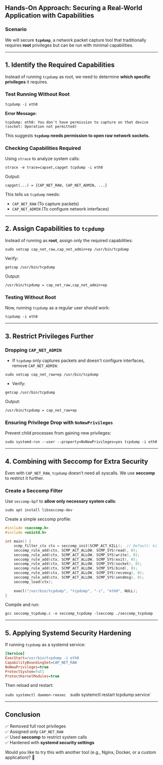 ## **Hands-On Approach: Securing a Real-World Application with Capabilities**

### **Scenario**

We will secure **`tcpdump`**, a network packet capture tool that traditionally requires **root** privileges but can be run with minimal capabilities.

---

## **1. Identify the Required Capabilities**

Instead of running `tcpdump` as root, we need to determine **which specific privileges** it requires.

### **Test Running Without Root**

`tcpdump -i eth0`

**Error Message:**


`tcpdump: eth0: You don't have permission to capture on that device (socket: Operation not permitted)`

This suggests **`tcpdump` needs permission to open raw network sockets.**

### **Checking Capabilities Required**

Using `strace` to analyze system calls:


`strace -e trace=capset,capget tcpdump -i eth0`

Output:


`capget(...) = {CAP_NET_RAW, CAP_NET_ADMIN, ...}`

This tells us `tcpdump` needs:

- `CAP_NET_RAW` (To capture packets)
- `CAP_NET_ADMIN` (To configure network interfaces)

---

## **2. Assign Capabilities to `tcpdump`**

Instead of running as **root**, assign only the required capabilities:


`sudo setcap cap_net_raw,cap_net_admin+ep /usr/bin/tcpdump`

Verify:


`getcap /usr/bin/tcpdump`

Output:


`/usr/bin/tcpdump = cap_net_raw,cap_net_admin+ep`

### **Testing Without Root**

Now, running `tcpdump` as a regular user should work:


`tcpdump -i eth0`

---

## **3. Restrict Privileges Further**

### **Dropping `CAP_NET_ADMIN`**

- If `tcpdump` only captures packets and doesn't configure interfaces, remove `CAP_NET_ADMIN`:


`sudo setcap cap_net_raw+ep /usr/bin/tcpdump`

- Verify:


`getcap /usr/bin/tcpdump`

Output:


`/usr/bin/tcpdump = cap_net_raw+ep`

### **Ensuring Privilege Drop with `NoNewPrivileges`**

Prevent child processes from gaining new privileges:


`sudo systemd-run --user --property=NoNewPrivileges=yes tcpdump -i eth0`

---

## **4. Combining with Seccomp for Extra Security**

Even with `CAP_NET_RAW`, `tcpdump` doesn’t need all syscalls. We use **seccomp** to restrict it further.

### **Create a Seccomp Filter**

Use `seccomp-bpf` to **allow only necessary system calls**:


`sudo apt install libseccomp-dev`

Create a simple seccomp profile:

```c
#include <seccomp.h>
#include <unistd.h>

int main() {
    scmp_filter_ctx ctx = seccomp_init(SCMP_ACT_KILL);  // Default: kill process
    seccomp_rule_add(ctx, SCMP_ACT_ALLOW, SCMP_SYS(read), 0);
    seccomp_rule_add(ctx, SCMP_ACT_ALLOW, SCMP_SYS(write), 0);
    seccomp_rule_add(ctx, SCMP_ACT_ALLOW, SCMP_SYS(exit), 0);
    seccomp_rule_add(ctx, SCMP_ACT_ALLOW, SCMP_SYS(socket), 0);
    seccomp_rule_add(ctx, SCMP_ACT_ALLOW, SCMP_SYS(bind), 0);
    seccomp_rule_add(ctx, SCMP_ACT_ALLOW, SCMP_SYS(recvmsg), 0);
    seccomp_rule_add(ctx, SCMP_ACT_ALLOW, SCMP_SYS(sendmsg), 0);
    seccomp_load(ctx);
    
    execl("/usr/bin/tcpdump", "tcpdump", "-i", "eth0", NULL);
}

```
Compile and run:


`gcc seccomp_tcpdump.c -o seccomp_tcpdump -lseccomp ./seccomp_tcpdump`

---

## **5. Applying Systemd Security Hardening**

If running `tcpdump` as a systemd service:

```ini
[Service]
ExecStart=/usr/bin/tcpdump -i eth0
CapabilityBoundingSet=CAP_NET_RAW
NoNewPrivileges=true
ProtectSystem=full
ProtectKernelModules=true

```

Then reload and restart:



`sudo systemctl daemon-reexec 
`sudo systemctl restart tcpdump.service`

---

## **Conclusion**

✅ Removed full root privileges  
✅ Assigned only `CAP_NET_RAW`  
✅ Used **seccomp** to restrict system calls  
✅ Hardened with **systemd security settings**

Would you like to try this with another tool (e.g., Nginx, Docker, or a custom application)? 🚀